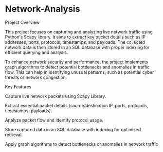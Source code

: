 # Network-Analysis

Project Overview

This project focuses on capturing and analyzing live network traffic using Python's Scapy library. It aims to extract key packet details such as IP addresses, ports, protocols, timestamps, and payloads. The collected network data is then stored in an SQL database with proper indexing for efficient querying and analysis.

To enhance network security and performance, the project implements graph algorithms to detect potential bottlenecks and anomalies in traffic flow. This can help in identifying unusual patterns, such as potential cyber threats or network congestion.

Key Features

Capture live network packets using Scapy Library.

Extract essential packet details (source/destination IP, ports, protocols, timestamps, payloads).

Analyze packet flow and identify protocol usage.

Store captured data in an SQL database with indexing for optimized retrieval.

Apply graph algorithms to detect bottlenecks or anomalies in network traffic
